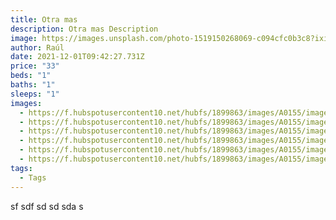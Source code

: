 ```yaml
---
title: Otra mas
description: Otra mas Description
image: https://images.unsplash.com/photo-1519150268069-c094cfc0b3c8?ixid=MXwxMjA3fDB8MHxwaG90by1wYWdlfHx8fGVufDB8fHw%3D&ixlib=rb-1.2.1&auto=format&fit=crop&w=1378&q=80
author: Raúl
date: 2021-12-01T09:42:27.731Z
price: "33"
beds: "1"
baths: "1"
sleeps: "1"
images:
  - https://f.hubspotusercontent10.net/hubfs/1899863/images/A0155/image-01.jpg
  - https://f.hubspotusercontent10.net/hubfs/1899863/images/A0155/image-02.jpg
  - https://f.hubspotusercontent10.net/hubfs/1899863/images/A0155/image-03.jpg
  - https://f.hubspotusercontent10.net/hubfs/1899863/images/A0155/image-04.jpg
  - https://f.hubspotusercontent10.net/hubfs/1899863/images/A0155/image-05.jpg
  - https://f.hubspotusercontent10.net/hubfs/1899863/images/A0155/image-06.jpg
tags:
  - Tags
---
```

sf sdf sd sd sda s